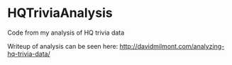# HQTriviaAnalysis
Code from my analysis of HQ trivia data

Writeup of analysis can be seen here: http://davidmilmont.com/analyzing-hq-trivia-data/
